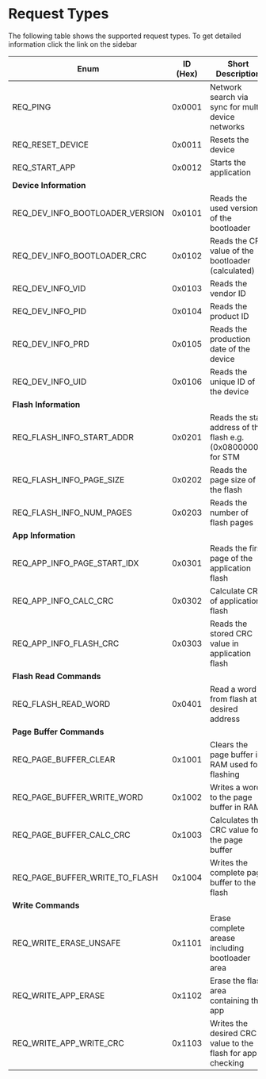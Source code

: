 # Request Types

The following table shows the supported request types. To get detailed information click the link on the sidebar


| Enum                                  | ID (Hex) | Short Description                                                | Implemented | Tested |
|---------------------------------------|----------|------------------------------------------------------------------|-------------|--------|
| REQ_PING                              | 0x0001   | Network search via sync for multi device networks                | yes         | yes    |
| REQ_RESET_DEVICE                      | 0x0011   | Resets the device                                                | yes         | yes    |
| REQ_START_APP                         | 0x0012   | Starts the application                                           | yes         | yes    |
| **Device Information**                |
| REQ_DEV_INFO_BOOTLOADER_VERSION       | 0x0101   | Reads the used version of the bootloader                         | yes         | yes    |
| REQ_DEV_INFO_BOOTLOADER_CRC           | 0x0102   | Reads the CRC value of the bootloader (calculated)               | yes         | yes    |
| REQ_DEV_INFO_VID                      | 0x0103   | Reads the vendor ID                                              | yes         | yes    |
| REQ_DEV_INFO_PID                      | 0x0104   | Reads the product ID                                             | yes         | yes    |
| REQ_DEV_INFO_PRD                      | 0x0105   | Reads the production date of the device                          | yes         | yes    |
| REQ_DEV_INFO_UID                      | 0x0106   | Reads the unique ID of the device                                | yes         | yes    |
| **Flash Information**                 |
| REQ_FLASH_INFO_START_ADDR             | 0x0201   | Reads the start address of the flash e.g. (0x08000000) for STM   | no          | no     |
| REQ_FLASH_INFO_PAGE_SIZE              | 0x0202   | Reads the page size of the flash                                 | no          | no     |
| REQ_FLASH_INFO_NUM_PAGES              | 0x0203   | Reads the number of flash pages                                  | no          | no     |
| **App Information**                   |
| REQ_APP_INFO_PAGE_START_IDX           | 0x0301   | Reads the first page of the application flash                    | no          | no     |
| REQ_APP_INFO_CALC_CRC                 | 0x0302   | Calculate CRC of application flash                               | no          | no     |
| REQ_APP_INFO_FLASH_CRC                | 0x0303   | Reads the stored CRC value in application flash                  | no          | no     |
| **Flash Read Commands**               |
| REQ_FLASH_READ_WORD                   | 0x0401   | Read a word from flash at desired address                        | no          | no     |
| **Page Buffer Commands**              |
| REQ_PAGE_BUFFER_CLEAR                 | 0x1001   | Clears the page buffer in RAM used for flashing                  | no          | no     |
| REQ_PAGE_BUFFER_WRITE_WORD            | 0x1002   | Writes a word to the page buffer in RAM                          | no          | no     |
| REQ_PAGE_BUFFER_CALC_CRC              | 0x1003   | Calculates the CRC value for the page buffer                     | no          | no     |
| REQ_PAGE_BUFFER_WRITE_TO_FLASH        | 0x1004   | Writes the complete page buffer to the flash                     | no          | no     |
| **Write Commands**                    |
| REQ_WRITE_ERASE_UNSAFE                | 0x1101   | Erase complete arease including bootloader area                  | no          | no     |
| REQ_WRITE_APP_ERASE                   | 0x1102   | Erase the flash area containing the app                          | no          | no     |
| REQ_WRITE_APP_WRITE_CRC               | 0x1103   | Writes the desired CRC value to the flash for app checking       | no          | no     |

